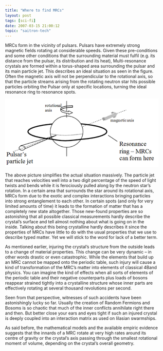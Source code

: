 ```yaml
---
title: "Where to find MRCs"
layout: post
tags: [sci-fi]
date: 2007-03-15 21:00:12
topic: "saitron-tech"
---
```


<TopicToc topicId="saitron-tech" header="Tech of the Ii: Multi-resonance Crystals" />

MRCs form in the vicinity of pulsars. Pulsars have extremely strong magnetic fields rotating at considerable speeds. Given these pre-conditions and some other conditions that the surrounding material must fulfil (e.g. its distance from the pulsar, its distribution and its heat), Multi-resonance crystals are formed within a torus-shaped area surrounding the pulsar and its main particle jet. This describes an ideal situation as seen in the figure. Often the magnetic axis will not be perpendicular to the rotational axis, so that the particle streams arising from the rotating neutron star hits possible particles orbiting the Pulsar only at specific locations, turning the ideal resonance ring to resonance spots.

![](/assets/saitech1-fig4.gif)

The above picture simplifies the actual situation massively. The particle jet that reaches velocities well into a two digit percentage of the speed of light twists and bends while it is ferociously pulled along by the neutron star’s rotation. In a certain area that surrounds the star around its rotational axis, MRCs form due to the exotic and complex interactions bringing particles into strong entanglement to each other. In certain spots (and only for very limited amounts of time) it leads to the formation of matter that has a completely new state altogether. Those new-found properties are so astonishing that all possible classical measurements hardly describe the crystal’s surface and tell almost nothing about what is going on in the inside. Talking about this being crystalline hardly describes it since the properties of MRCs have little to do with the usual properties that we use to describe typed matter. Yet we will stick to the word for lack of a better term.

As mentioned earlier, injuring the crystal’s structure from the outside leads to a change of material properties. This change can be very dynamic – in other words drastic or even catastrophic. While the elements that build up an MRC cannot be mapped onto the periodic table, such injury will cause a kind of transformation of the MRC’s matter into elements of classical 4Band physics. You can imagine the kind of effects when all sorts of elements of the periodic table and their negative counterparts plus loads of bosons reappear strained tightly into a crystalline structure whose inner parts are effectively rotating at several thousand revolutions per second.

Seen from that perspective, witnesses of such accidents have been astonishingly lucky so far. Usually the creation of Random Fermions and Bosoms is so chaotic that much of the inner conflicts annihilate right there and then. But better close your ears and eyes tight if such an injured crystal is deeply coupled into an interaction matrix as used on Iilasian swarmships.

As said before, the mathematical models and the available empiric evidence suggests that the innards of a MRC rotate at very high rates around its centre of gravity or the crystal’s axis passing through the smallest rotational moment of volume, depending on the crystal’s overall geometry.